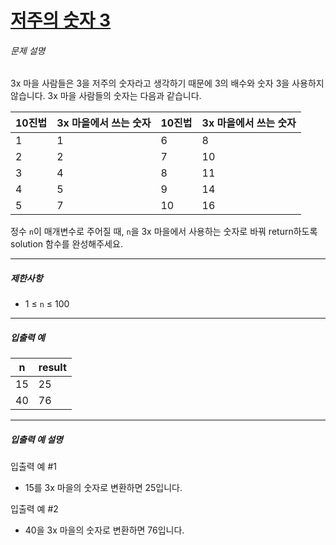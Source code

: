 # [저주의 숫자 3](https://school.programmers.co.kr/learn/courses/30/lessons/120871)


###### 문제 설명


3x 마을 사람들은 3을 저주의 숫자라고 생각하기 때문에 3의 배수와 숫자 3을 사용하지 않습니다. 3x 마을 사람들의 숫자는 다음과 같습니다.




| 10진법 | 3x 마을에서 쓰는 숫자 | 10진법 | 3x 마을에서 쓰는 숫자 |
| --- | --- | --- | --- |
| 1 | 1 | 6 | 8 |
| 2 | 2 | 7 | 10 |
| 3 | 4 | 8 | 11 |
| 4 | 5 | 9 | 14 |
| 5 | 7 | 10 | 16 |


정수 `n`이 매개변수로 주어질 때, `n`을 3x 마을에서 사용하는 숫자로 바꿔 return하도록 solution 함수를 완성해주세요.




---


##### 제한사항


* 1 ≤ `n` ≤ 100




---


##### 입출력 예




| n | result |
| --- | --- |
| 15 | 25 |
| 40 | 76 |




---


##### 입출력 예 설명


입출력 예 \#1


* 15를 3x 마을의 숫자로 변환하면 25입니다.


입출력 예 \#2


* 40을 3x 마을의 숫자로 변환하면 76입니다.



